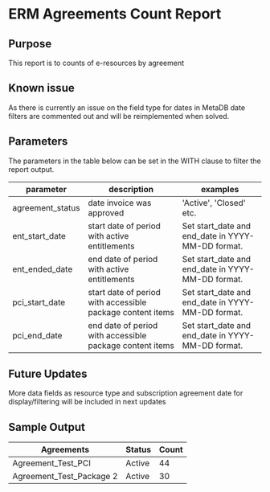 # ERM Agreements Count Report

## Purpose

This report is to counts of e-resources by agreement

## Known issue
As there is currently an issue on the field type for dates in MetaDB date filters are commented out and will be reimplemented when solved.

## Parameters

The parameters in the table below can be set in the WITH clause to filter the report output.

| parameter | description | examples |
| --- | --- | --- |
| agreement_status | date invoice was approved | 'Active', 'Closed' etc. |
| ent_start_date | start date of period with active entitlements | Set start\_date and end\_date in YYYY-MM-DD format. |
| ent_ended_date | end date of period with active entitlements | Set start\_date and end\_date in YYYY-MM-DD format. |
| pci_start_date | start date of period with accessible package content items | Set start\_date and end\_date in YYYY-MM-DD format. |
| pci_end_date |  end date of period with accessible package content items | Set start\_date and end\_date in YYYY-MM-DD format. |

## Future Updates
More data fields as resource type and subscription agreement date for display/filtering will be included in next updates  

## Sample Output

|Agreements|Status|Count|
|----------|----------|----------|
|Agreement_Test_PCI |Active|44|
|Agreement_Test_Package 2|Active|30|
